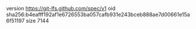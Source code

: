 version https://git-lfs.github.com/spec/v1
oid sha256:b4eafff192af1e6726553ba057cafb931e243bceb888ae7d00661e15a6f51197
size 7144
